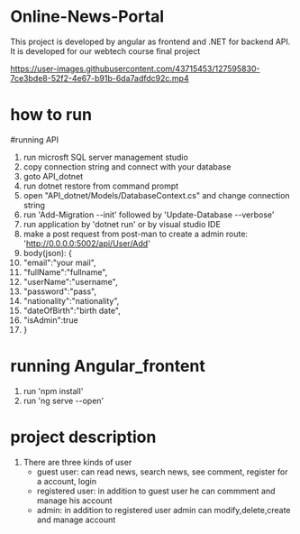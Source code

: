# Online-News-Portal
This project is developed by angular as frontend and .NET for backend API. It is developed for our webtech course final project



https://user-images.githubusercontent.com/43715453/127595830-7ce3bde8-52f2-4e67-b91b-6da7adfdc92c.mp4



# how to run 
#running API
1. run microsft SQL server management studio
2. copy connection string and connect with your database
4. goto API_dotnet 
5. run dotnet restore from command prompt
6. open "API_dotnet/Models/DatabaseContext.cs" and change connection string
7. run 'Add-Migration --init' followed by 'Update-Database --verbose'
8. run application by 'dotnet run' or by visual studio IDE
9. make a post request from post-man to create a admin route: 'http://0.0.0.0:5002/api/User/Add' 
10. body(json): {
11.   "email":"your mail",
12.    "fullName":"fullname",
13.    "userName":"username",
14.    "password":"pass",
15.    "nationality":"nationality",
16.    "dateOfBirth":"birth date",
17.    "isAdmin":true
18. }
# running Angular_frontent
1. run 'npm install'
2. run 'ng serve --open'

# project description 

1. There are three kinds of user
	* guest user: can read news, search news, see comment, register for a account, login
	* registered user: in addition to guest user he can commment and manage his account
	* admin: in addition to registered user admin can modify,delete,create and manage account
